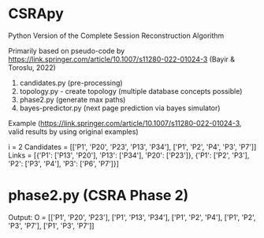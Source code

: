 # CSRApy
Python Version of the Complete Session Reconstruction Algorithm

Primarily based on pseudo-code by https://link.springer.com/article/10.1007/s11280-022-01024-3 (Bayir & Toroslu, 2022)

1) candidates.py (pre-processing)
2) topology.py - create topology (multiple database concepts possible)
3) phase2.py (generate max paths)
4) bayes-predictor.py (next page prediction via bayes simulator)


Example (https://link.springer.com/article/10.1007/s11280-022-01024-3, valid results by using original examples) 

i = 2
Candidates = [['P1', 'P20', 'P23', 'P13', 'P34'], ['P1', 'P2', 'P4', 'P3', 'P7']] 
Links = [{'P1': ['P13', 'P20'], 'P13': ['P34'], 'P20': ['P23']}, {'P1': ['P2', 'P3'], 'P2': ['P3', 'P4'], 'P3': ['P6', 'P7']}]

# phase2.py (CSRA Phase 2)

Output: O = 
[['P1', 'P20', 'P23'], 
['P1', 'P13', 'P34'], 
['P1', 'P2', 'P4'], 
['P1', 'P2', 'P3', 'P7'],
['P1', 'P3', 'P7']]
